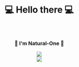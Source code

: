 # <p align=center> 💻 Hello there 💻 </p>
<br>

### <p align=center> 🦉 I'm Natural-One 🦉 </p>


<p align=center>
  <a href="https://skillicons.dev">
    <img src="https://skillicons.dev/icons?i=js,ts,react,nextjs,vite,tailwind" />
    <br>
    <img src="https://skillicons.dev/icons?i=nodejs,express,postgres,mongodb" />
  </a>
</p>

<!--
**Natural-One/Natural-One** is a ✨ _special_ ✨ repository because its `README.md` (this file) appears on your GitHub profile.

Here are some ideas to get you started:

- 🔭 I’m currently working on ...
- 🌱 I’m currently learning ...
- 👯 I’m looking to collaborate on ...
- 🤔 I’m looking for help with ...
- 💬 Ask me about ...
- 📫 How to reach me: ...
- 😄 Pronouns: ...
- ⚡ Fun fact: ...
-->
